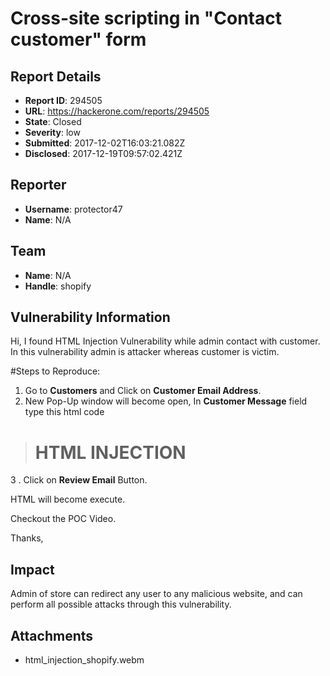 # Cross-site scripting in "Contact customer" form

## Report Details
- **Report ID**: 294505
- **URL**: https://hackerone.com/reports/294505
- **State**: Closed
- **Severity**: low
- **Submitted**: 2017-12-02T16:03:21.082Z
- **Disclosed**: 2017-12-19T09:57:02.421Z

## Reporter
- **Username**: protector47
- **Name**: N/A

## Team
- **Name**: N/A
- **Handle**: shopify

## Vulnerability Information
Hi,
I found HTML Injection Vulnerability while admin contact with customer.
In this vulnerability admin is attacker whereas customer is victim.

#Steps to Reproduce:

1. Go to **Customers** and Click on **Customer Email Address**.
2. New Pop-Up window will become open, In **Customer Message** field type this html code

><h1>HTML INJECTION</h1>

3 . Click on **Review Email** Button.

HTML will become execute.

Checkout the POC Video.
  
Thanks,

## Impact

Admin of store can redirect any user to any malicious website, and can perform all possible attacks through this vulnerability.

## Attachments
- html_injection_shopify.webm
